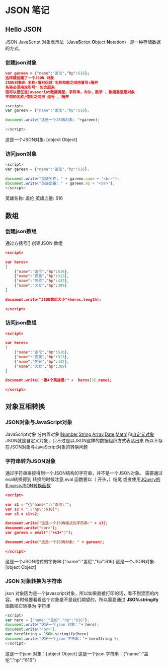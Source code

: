 # JSON 笔记

## Hello JSON

JSON JavaScript 对象表示法（**J**ava**S**cript **O**bject **N**otation） 是一种存储数据的方式。

### 创建json对象

```json
var gareen = {"name":"盖伦","hp":616};
这样就创建了一个JSON 对象
JSON对象由 名称/值对组成 名称和值之间用冒号:隔开
名称必须用双引号" 包含起来
值可以是任意javascript数据类型，字符串，布尔，数字 ，数组甚至是对象
不同的名称/值对之间用 逗号 , 隔开
```

```javascript
<script>
var gareen = {"name":"盖伦","hp":616};
  
document.write("这是一个JSON对象: "+gareen);
 
</script>
```

这是一个JSON对象: [object Object]

### 访问json对象

```javascript
<script>
var gareen = {"name":"盖伦","hp":616};
 
document.write("英雄名称: " + gareen.name + "<br>");
document.write("英雄血量: " + gareen.hp + "<br>");
</script>
```

英雄名称: 盖伦
英雄血量: 616

## 数组

### 创建json数组

通过方括号[] 创建JSON 数组

```json
<script>
 
var heros=
[
    {"name":"盖伦","hp":616},
    {"name":"提莫","hp":313},
    {"name":"死歌","hp":432},
    {"name":"火女","hp":389}
]
 
document.write("JSON数组大小"+heros.length);
 
</script>
```

### 访问json数组

```json
<script>
  
var heros=
[
    {"name":"盖伦","hp":616},
    {"name":"提莫","hp":313},
    {"name":"死哥","hp":432},
    {"name":"火女","hp":389}
]
  
document.write( "第4个英雄是:" +  heros[3].name);
  
</script>
```

## 对象互相转换

### JSON对象与JavaScript对象

JavaScript对象 分内置对象([Number](https://how2j.cn/k/javascript/javascript-number/438.html),[String](https://how2j.cn/k/javascript/javascript-string/439.html),[Array](https://how2j.cn/k/javascript/javascript-array/441.html),[Date](https://how2j.cn/k/javascript/javascript-date/440.html),[Math](https://how2j.cn/k/javascript/javascript-math/520.html))和[自定义对象](https://how2j.cn/k/javascript/javascript-object/442.html)
JSON就是自定义对象，只不过是以JSON这样的数据组织方式表达出来
所以不存在JSON对象与JavaScript对象的转换问题

### 字符串转为JSON对象

通过字符串拼接得到一个JSON结构的字符串，并不是一个JSON对象。 需要通过eval转换得到
转换的时候注意,eval 函数要以（ 开头，）结尾
或者使用[JQuery的$.parseJSON转换函数](https://how2j.cn/k/jquery/jquery-json/534.html)

```json
<script>
 
var s1 = "{\"name\":\"盖伦\"";
var s2 = ",\"hp\":616}";
var s3 = s1+s2;
 
document.write("这是一个JSON格式的字符串:" + s3);
document.write("<br>");
var gareen = eval("("+s3+")");
 
document.write("这是一个JSON对象: " + gareen);
  
</script>
```

这是一个JSON格式的字符串:{"name":"盖伦","hp":616}
这是一个JSON对象: [object Object]

### JSON 对象转换为字符串

json 对象因为是一个javascript对象，所以如果直接打印的话，看不到里面的内容。
有时候要看看这个对象是不是我们期望的，所以需要通过 **JSON.stringify** 函数把它转换为 字符串

```javascript
<script>
var hero = {"name":"盖伦","hp":"616"};
document.write("这是一个json 对象："+ hero);
document.write("<br>");
var heroString = JSON.stringify(hero)
document.write("这是一个json 字符串："+ heroString );
</script>
```

这是一个json 对象：[object Object]
这是一个json 字符串：{"name":"盖伦","hp":"616"}


